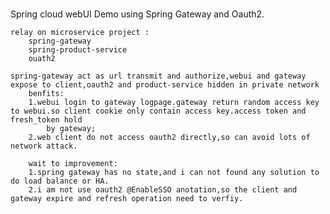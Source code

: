 #
Spring cloud webUI Demo using Spring Gateway and Oauth2.
    
    relay on microservice project : 
        spring-gateway
        spring-product-service
        ouath2
        
    spring-gateway act as url transmit and authorize,webui and gateway expose to client,oauth2 and product-service hidden in private network
        benfits:
        1.webui login to gateway logpage.gateway return random access key to webui.so client cookie only contain access key.access token and fresh_token hold
            by gateway;
        2.web client do not access oauth2 directly,so can avoid lots of network attack.
        
        wait to improvement:
        1.spring gateway has no state,and i can not found any solution to do load balance or HA.
        2.i am not use oauth2 @EnableSSO anotation,so the client and gateway expire and refresh operation need to verfiy.
        